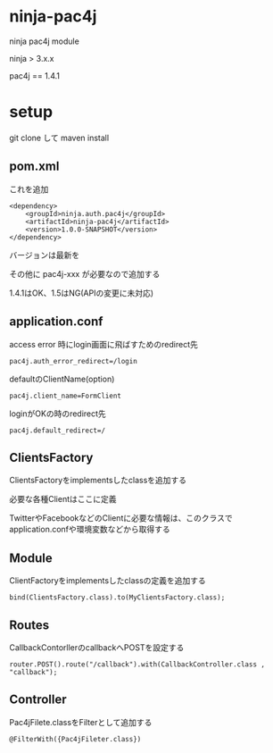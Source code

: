 ninja-pac4j
===========

ninja pac4j module

ninja > 3.x.x

pac4j == 1.4.1


setup
===========

git clone して maven install

pom.xml
---------------

これを追加

    <dependency>
        <groupId>ninja.auth.pac4j</groupId>
        <artifactId>ninja-pac4j</artifactId>
        <version>1.0.0-SNAPSHOT</version>
    </dependency>

バージョンは最新を

その他に pac4j-xxx が必要なので追加する

1.4.1はOK、1.5はNG(APIの変更に未対応)

application.conf
---------------

access error 時にlogin画面に飛ばすためのredirect先

    pac4j.auth_error_redirect=/login

defaultのClientName(option)

    pac4j.client_name=FormClient

loginがOKの時のredirect先

    pac4j.default_redirect=/


ClientsFactory
---------------

ClientsFactoryをimplementsしたclassを追加する

必要な各種Clientはここに定義

TwitterやFacebookなどのClientに必要な情報は、このクラスでapplication.confや環境変数などから取得する



Module
---------------

ClientFactoryをimplementsしたclassの定義を追加する

    bind(ClientsFactory.class).to(MyClientsFactory.class);


Routes
---------------
CallbackContorllerのcallbackへPOSTを設定する

    router.POST().route("/callback").with(CallbackController.class , "callback");


Controller
---------------
Pac4jFilete.classをFilterとして追加する

    @FilterWith({Pac4jFileter.class})


